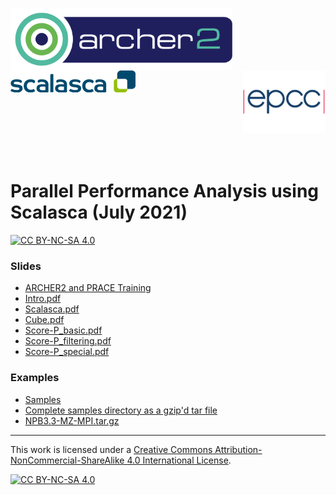 <img src="./images/Archer2_logo.png" width="355" height="100"
align="left">  <img src="./images/scalasca-logo.png" align="centre" width="200" height="35"> <img src="./images/epcc_logo.jpg" align="right"
width="133" height="100">

<br /><br /><br /><br /><br />

# Parallel Performance Analysis using Scalasca (July 2021)

[![CC BY-NC-SA 4.0][cc-by-nc-sa-shield]][cc-by-nc-sa]

<h3>Slides</h3>

 * <a href="slides/L00-ARCHER2-PTC-Intro.pdf">ARCHER2 and PRACE Training</a>
 * <a href="slides/Intro.pdf">Intro.pdf</a>
 * <a href="slides/Scalasca.pdf">Scalasca.pdf</a>
 * <a href="slides/Cube.pdf">Cube.pdf</a>
 * <a href="slides/Score-P_basic.pdf">Score-P_basic.pdf</a>
 * <a href="slides/Score-P_filtering.pdf">Score-P_filtering.pdf</a>
 * <a href="slides/Score-P_special.pdf">Score-P_special.pdf</a>

<h3>Examples</h3>

 * <a href="samples">Samples</a>
 * <a href="https://github.com/EPCCed/archer2-scalasca-2021-07-27/raw/main/samples.tar.gz">Complete samples directory as a gzip'd tar file</a>
  * <a href="https://github.com/EPCCed/archer2-scalasca-2021-07-27/raw/main/NPB3.3-MZ-MPI.tar.gz">NPB3.3-MZ-MPI.tar.gz</a>

---

This work is licensed under a
[Creative Commons Attribution-NonCommercial-ShareAlike 4.0 International License][cc-by-nc-sa].

[cc-by-nc-sa]: http://creativecommons.org/licenses/by-nc-sa/4.0/
[cc-by-nc-sa-image]: https://licensebuttons.net/l/by-nc-sa/4.0/88x31.png
[cc-by-nc-sa-shield]: https://img.shields.io/badge/License-CC%20BY--NC--SA%204.0-lightgrey.svg

[![CC BY-NC-SA 4.0][cc-by-nc-sa-image]][cc-by-nc-sa]

